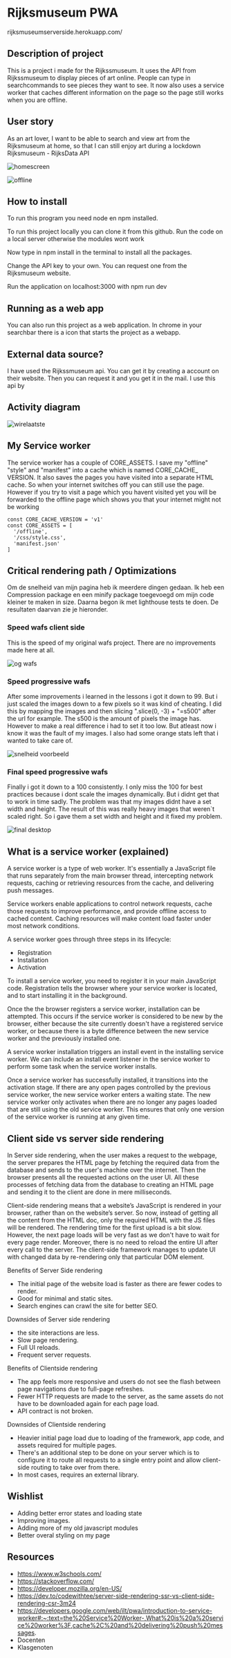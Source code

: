 # Rijksmuseum PWA

rijksmuseumserverside.herokuapp.com/

## Description of project

This is a project i made for the Rijkssmuseum. It uses the API from Rijkssmuseum to display pieces of art online. People can type in searchcommands to see pieces they want to see. It now also uses a service worker that caches different information on the page so the page still works when you are offline. 

## User story

As an art lover, I want to be able to search and view art from the Rijksmuseum at home, so that I can still enjoy art during a lockdown Rijksmuseum - RijksData API

![homescreen](https://user-images.githubusercontent.com/43068118/157267609-a4a87824-a5ac-4b62-ab5f-66203afd5096.png)

![offline](https://user-images.githubusercontent.com/43068118/161515230-cf140d80-1b45-43c8-8894-11cf9a83262e.png)


## How to install

To run this program you need node en npm installed.

To run this project locally you can clone it from this github. Run the code on a local server otherwise the modules wont work

Now type in npm install in the terminal to install all the packages.

Change the API key to your own. You can request one from the Rijksmuseum website.

Run the application on localhost:3000 with npm run dev

## Running as a web app

You can also run this project as a web application. In chrome in your searchbar there is a icon that starts the project as a webapp.

## External data source?

I have used the Rijkssmuseum api. You can get it by creating a account on their website. Then you can request it and you get it in the mail. I use this api by

## Activity diagram

![wirelaatste](https://user-images.githubusercontent.com/43068118/162408292-13383a78-3f94-4154-b511-0e1acb327be1.jpg)

## My Service worker

The service worker has a couple of CORE_ASSETS. I save my "offline" "style" and "manifest" into a cache which is named CORE_CACHE_ VERSION. It also saves the pages you have visited into a separate HTML cache. So when your internet switches off you can still use the page. However if you try to visit a page which you havent visited yet you will be forwarded to the offline page which shows you that your internet might not be working

```
const CORE_CACHE_VERSION = 'v1'
const CORE_ASSETS = [
  '/offline',
  '/css/style.css',
  'manifest.json'
]
```

## Critical rendering path / Optimizations

Om de snelheid van mijn pagina heb ik meerdere dingen gedaan. Ik heb een Compression package en een minify package toegevoegd om mijn code kleiner te maken in size. Daarna begon ik met lighthouse tests te doen. De resultaten daarvan zie je hieronder.

### Speed wafs client side

This is the speed of my original wafs project. There are no improvements made here at all.

![og wafs](https://user-images.githubusercontent.com/43068118/161925566-201151ac-ff80-47b6-825e-c78536127992.png)


### Speed progressive wafs

After some improvements i learned in the lessons i got it down to 99. But i just scaled the images down to a few pixels so it was kind of cheating. I did this by mapping the images and then slicing ".slice(0, -3) + "=s500" after the url for example. The s500 is the amount of pixels the image has. However to make a real difference i had to set it too low. But atleast now i know it was the fault of my images. I also had some orange stats left that i wanted to take care of.

![snelheid voorbeeld](https://user-images.githubusercontent.com/43068118/161925688-66c0fb0b-025f-440c-a6d2-cbde44a0156f.png)


### Final speed progressive wafs

Finally i got it down to a 100 consistently. I only miss the 100 for best practices because i dont scale the images dynamically. But i didnt get that to work in time sadly. The problem was that my images didnt have a set width and height. The result of this was really heavy images that weren`t scaled right. So i gave them a set width and height and it fixed my problem.

![final desktop](https://user-images.githubusercontent.com/43068118/161926051-c22442a8-c7a2-414a-b32d-80143d487d2b.png)



## What is a service worker (explained)

A service worker is a type of web worker. It's essentially a JavaScript file that runs separately from the main browser thread, intercepting network requests, caching or retrieving resources from the cache, and delivering push messages.

Service workers enable applications to control network requests, cache those requests to improve performance, and provide offline access to cached content. Caching resources will make content load faster under most network conditions.

A service worker goes through three steps in its lifecycle:
- Registration
- Installation
- Activation

To install a service worker, you need to register it in your main JavaScript code. Registration tells the browser where your service worker is located, and to start installing it in the background.

Once the the browser registers a service worker, installation can be attempted. This occurs if the service worker is considered to be new by the browser, either because the site currently doesn't have a registered service worker, or because there is a byte difference between the new service worker and the previously installed one.

A service worker installation triggers an install event in the installing service worker. We can include an install event listener in the service worker to perform some task when the service worker installs.

Once a service worker has successfully installed, it transitions into the activation stage. If there are any open pages controlled by the previous service worker, the new service worker enters a waiting state. The new service worker only activates when there are no longer any pages loaded that are still using the old service worker. This ensures that only one version of the service worker is running at any given time.

## Client side vs server side rendering

In Server side rendering, when the user makes a request to the webpage, the server prepares the HTML page by fetching the required data from the database and sends to the user's machine over the internet. Then the browser presents all the requested actions on the user UI. All these processes of fetching data from the database to creating an HTML page and sending it to the client are done in mere milliseconds.

Client-side rendering means that a website’s JavaScript is rendered in your browser, rather than on the website’s server. So now, instead of getting all the content from the HTML doc, only the required HTML with the JS files will be rendered. The rendering time for the first upload is a bit slow. However, the next page loads will be very fast as we don't have to wait for every page render. Moreover, there is no need to reload the entire UI after every call to the server. The client-side framework manages to update UI with changed data by re-rendering only that particular DOM element.

Benefits of Server Side rendering

- The initial page of the website load is faster as there are fewer codes to render.
- Good for minimal and static sites.
- Search engines can crawl the site for better SEO.

Downsides of Server side rendering

- the site interactions are less.
- Slow page rendering.
- Full UI reloads.
- Frequent server requests.

Benefits of Clientside rendering

- The app feels more responsive and users do not see the flash between page navigations due to full-page refreshes.
- Fewer HTTP requests are made to the server, as the same assets do not have to be downloaded again for each page load.
- API contract is not broken.

Downsides of Clientside rendering

- Heavier initial page load due to loading of the framework, app code, and assets required for multiple pages.
- There's an additional step to be done on your server which is to configure it to route all requests to a single entry point and allow client-side routing to take over from there.
- In most cases, requires an external library.



## Wishlist

- Adding better error states and loading state
- Improving images.
- Adding more of my old javascript modules
- Better overal styling on my page


## Resources
- https://www.w3schools.com/
- https://stackoverflow.com/
- https://developer.mozilla.org/en-US/
- https://dev.to/codewithtee/server-side-rendering-ssr-vs-client-side-rendering-csr-3m24
- https://developers.google.com/web/ilt/pwa/introduction-to-service-worker#:~:text=the%20Service%20Worker-,What%20is%20a%20service%20worker%3F,cache%2C%20and%20delivering%20push%20messages.
- Docenten
- Klasgenoten
